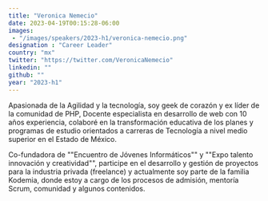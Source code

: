 ```yaml
---
title: "Veronica Nemecio"
date: 2023-04-19T00:15:28-06:00
images: 
 - "/images/speakers/2023-h1/veronica-nemecio.png"
designation : "Career Leader"
country: "mx"
twitter: "https://twitter.com/VeronicaNemecio"
linkedin: ""
github: ""
year: "2023-h1"
---
```


Apasionada de la Agilidad y la tecnología, soy geek de corazón y ex líder de la comunidad de PHP, Docente especialista en desarrollo de web con 10 años experiencia, colaboré en la transformación educativa de los planes y programas de estudio orientados a carreras de Tecnología a nivel medio superior en el Estado de México.
        
Co-fundadora de ""Encuentro de Jóvenes Informáticos"" y ""Expo talento innovación y creatividad"", participe en el desarrollo y gestión de proyectos para la industria privada (freelance) y actualmente soy parte de la familia Kodemia, donde estoy a cargo de los procesos de admisión, mentoría Scrum, comunidad y algunos contenidos.